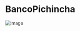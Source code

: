# BancoPichincha
![image](https://github.com/JuliusVinuezaLoor/BancoPichincha/assets/151756336/f69dbea9-7f32-4e36-87f1-50d3fd705fd3)
